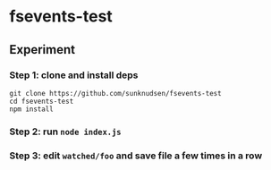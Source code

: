 # fsevents-test

## Experiment

### Step 1: clone and install deps

```shell
git clone https://github.com/sunknudsen/fsevents-test
cd fsevents-test
npm install
```

### Step 2: run `node index.js`

### Step 3: edit `watched/foo` and save file a few times in a row